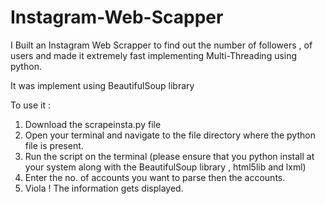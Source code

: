 # Instagram-Web-Scapper
I Built an Instagram Web Scrapper to find out the number of followers , of users and made it extremely fast implementing Multi-Threading using python. 

It was implement using BeautifulSoup library

To use it :

1. Download the scrapeinsta.py file
2. Open your terminal and navigate to the file directory where the python file is present.
3. Run the script on the terminal (please ensure that you python install at your system along with the BeautifulSoup library , html5lib and lxml)
4. Enter the no. of accounts you want to parse then the accounts.
5. Viola ! The information gets displayed.
